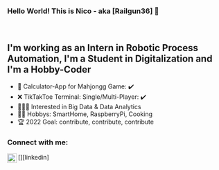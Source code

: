 ### Hello World! This is Nico - aka [Railgun36] 👋
<br/>

## I'm working as an Intern in Robotic Process Automation, I'm a Student in Digitalization and I'm a Hobby-Coder 

- 🎲 Calculator-App for Mahjongg Game: ✔️
- ❌ TikTakToe Terminal: Single/Multi-Player: ✔️
- 👩🏻‍💻 Interested in Big Data & Data Analytics
- 👨‍🍳 Hobbys: SmartHome, RaspberryPi, Cooking
- 🏆 2022 Goal: contribute, contribute, contribute

### Connect with me:

[<img align="left" alt="https://www.linkedin.com/in/nico-hammersen-16652b216/" width="22px" src="https://www.linkedin.com/in/nico-hammersen-16652b216/" />][linkedin]